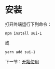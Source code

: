# 安装

打开终端运行下列命令：

```
npm install sui-1
```

或

```
yarn add sui-1
```

下一节：[开始使用](#/doc/get-started)
